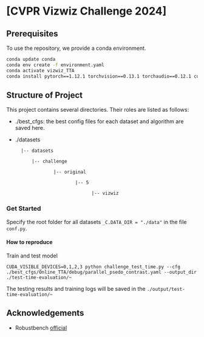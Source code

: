 # [CVPR Vizwiz Challenge 2024]
## Prerequisites

To use the repository, we provide a conda environment.

```bash
conda update conda
conda env create -f environment.yaml
conda activate vizwiz_TTA
conda install pytorch==1.12.1 torchvision==0.13.1 torchaudio==0.12.1 cudatoolkit=11.3 -c pytorch
```

## Structure of Project

This project contains several directories. Their roles are listed as follows:

+ ./best_cfgs: the best config files for each dataset and algorithm are saved here.
+ ./datasets
  
  	    |-- datasets 
  	
  	        |-- challenge
  	
  	                |-- original
  	
  	                        |-- 5
  	
  	                              |-- vizwiz

  
### Get Started

Specify the root folder for all datasets `_C.DATA_DIR = "./data"` in the file `conf.py`. 

#### How to reproduce

Train and test model

    CUDA_VISIBLE_DEVICES=0,1,2,3 python challenge_test_time.py --cfg ./best_cfgs/Online_TTA/debug/parallel_psedo_contrast.yaml --output_dir ./test-time-evaluation/~

The testing results and training logs will be saved in the `./output/test-time-evaluation/~`

## Acknowledgements

+ Robustbench [official](https://github.com/RobustBench/robustbench)

